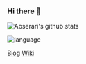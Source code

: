 ### Hi there 👋

<!--
**abserari/abserari** is a ✨ _special_ ✨ repository because its `README.md` (this file) appears on your GitHub profile.

Here are some ideas to get you started:

- 🔭 I’m currently working on ...
- 🌱 I’m currently learning ...
- 👯 I’m looking to collaborate on ...
- 🤔 I’m looking for help with ...
- 💬 Ask me about ...
- 📫 How to reach me: ...
- 😄 Pronouns: ...
- ⚡ Fun fact: ...
-->

![Abserari's github stats](https://github-readme-stats.vercel.app/api?username=abserari&show_icons=true&theme=gruvbox)

![language](https://github-readme-stats.vercel.app/api/top-langs/?username=abserari&hide=html,css&layout=compact)

[Blog]()
[Wiki]()
